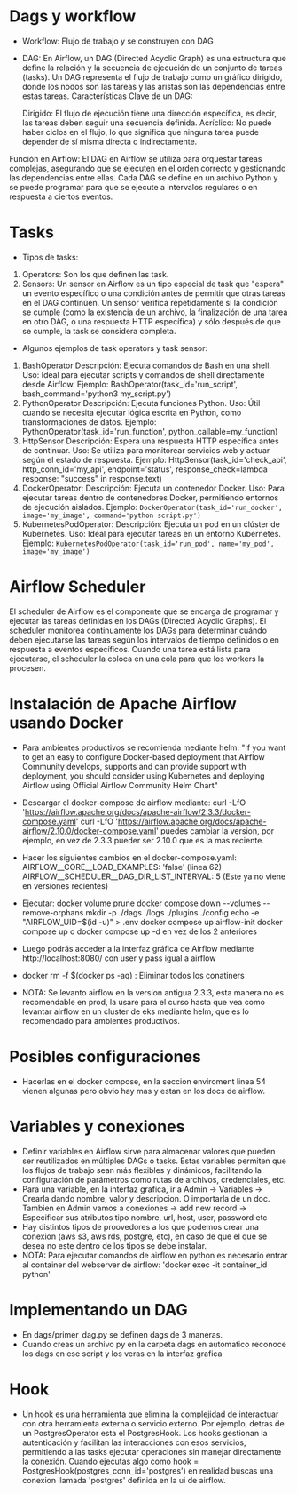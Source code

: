 # Dags y workflow
- Workflow: Flujo de trabajo y se construyen con DAG
- DAG: En Airflow, un DAG (Directed Acyclic Graph) es una estructura que define la relación y la secuencia de ejecución de un conjunto de tareas (tasks). Un DAG representa el flujo de trabajo como un gráfico dirigido, donde los nodos son las tareas y las aristas son las dependencias entre estas tareas.
Características Clave de un DAG:

    Dirigido: El flujo de ejecución tiene una dirección específica, es decir, las tareas deben seguir una secuencia definida.
    Acríclico: No puede haber ciclos en el flujo, lo que significa que ninguna tarea puede depender de sí misma directa o indirectamente.

Función en Airflow:
El DAG en Airflow se utiliza para orquestar tareas complejas, asegurando que se ejecuten en el orden correcto y gestionando las dependencias entre ellas. Cada DAG se define en un archivo Python y se puede programar para que se ejecute a intervalos regulares o en respuesta a ciertos eventos.
# Tasks
- Tipos de tasks: 
1) Operators: Son los que definen las task.
2) Sensors: Un sensor en Airflow es un tipo especial de task que "espera" un evento específico o una condición antes de permitir que otras tareas en el DAG continúen. Un sensor verifica repetidamente si la condición se cumple (como la existencia de un archivo, la finalización de una tarea en otro DAG, o una respuesta HTTP específica) y sólo después de que se cumple, la task se considera completa.
- Algunos ejemplos de task operators y task sensor:
1) BashOperator
    Descripción: Ejecuta comandos de Bash en una shell.
    Uso: Ideal para ejecutar scripts y comandos de shell directamente desde Airflow.
    Ejemplo: BashOperator(task_id='run_script', bash_command='python3 my_script.py')
2) PythonOperator
    Descripción: Ejecuta funciones Python.
    Uso: Útil cuando se necesita ejecutar lógica escrita en Python, como transformaciones de datos.
    Ejemplo: PythonOperator(task_id='run_function', python_callable=my_function)
3) HttpSensor
    Descripción: Espera una respuesta HTTP específica antes de continuar.
    Uso: Se utiliza para monitorear servicios web y actuar según el estado de respuesta.
    Ejemplo: HttpSensor(task_id='check_api', http_conn_id='my_api', endpoint='status', response_check=lambda response: "success" in response.text)
4) DockerOperator:
    Descripción: Ejecuta un contenedor Docker.
    Uso: Para ejecutar tareas dentro de contenedores Docker, permitiendo entornos de ejecución aislados.
    Ejemplo: `DockerOperator(task_id='run_docker', image='my_image', command='python script.py')`
5) KubernetesPodOperator:
    Descripción: Ejecuta un pod en un clúster de Kubernetes.
    Uso: Ideal para ejecutar tareas en un entorno Kubernetes.
    Ejemplo: `KubernetesPodOperator(task_id='run_pod', name='my_pod', image='my_image')`
# Airflow Scheduler
El scheduler de Airflow es el componente que se encarga de programar y ejecutar las tareas definidas en los DAGs (Directed Acyclic Graphs). El scheduler monitorea continuamente los DAGs para determinar cuándo deben ejecutarse las tareas según los intervalos de tiempo definidos o en respuesta a eventos específicos. Cuando una tarea está lista para ejecutarse, el scheduler la coloca en una cola para que los workers la procesen.
# Instalación de Apache Airflow usando Docker
- Para ambientes productivos se recomienda mediante helm: "If you want to get an easy to configure Docker-based deployment that Airflow Community develops, supports and can provide support with deployment, you should consider using Kubernetes and deploying Airflow using Official Airflow Community Helm Chart"
- Descargar el docker-compose de airflow mediante: 
curl -LfO 'https://airflow.apache.org/docs/apache-airflow/2.3.3/docker-compose.yaml'
curl -LfO 'https://airflow.apache.org/docs/apache-airflow/2.10.0/docker-compose.yaml'
puedes cambiar la version, por ejemplo, en vez de 2.3.3 pueder ser 2.10.0 que es la mas reciente.
- Hacer los siguientes cambios en el docker-compose.yaml: 
AIRFLOW__CORE__LOAD_EXAMPLES: 'false' (linea 62)
AIRFLOW__SCHEDULER__DAG_DIR_LIST_INTERVAL: 5 (Este ya no viene en versiones recientes)
- Ejecutar:
docker volume prune
docker compose down --volumes --remove-orphans
mkdir -p ./dags ./logs ./plugins ./config
echo -e "AIRFLOW_UID=$(id -u)" > .env
docker compose up airflow-init
docker compose up o docker compose up -d en vez de los 2 anteriores

- Luego podrás acceder a la interfaz gráfica de Airflow mediante http://localhost:8080/ con user y pass igual a airflow
- docker rm -f $(docker ps -aq) : Eliminar todos los conatiners
- NOTA: Se levanto airflow en la version antigua 2.3.3, esta manera no es recomendable en prod, la usare para el curso hasta que vea como levantar airflow en un cluster de eks mediante helm, que es lo recomendado para ambientes productivos.
# Posibles configuraciones
- Hacerlas en el docker compose, en la seccion enviroment linea 54 vienen algunas pero obvio hay mas y estan en los docs de airflow.
# Variables y conexiones
- Definir variables en Airflow sirve para almacenar valores que pueden ser reutilizados en múltiples DAGs o tasks. Estas variables permiten que los flujos de trabajo sean más flexibles y dinámicos, facilitando la configuración de parámetros como rutas de archivos, credenciales, etc.
- Para una variable, en la interfaz grafica, ir a Admin -> Variables -> Crearla dando nombre, valor y descripcion. O importarla de un doc.
Tambien en Admin vamos a conexiones -> add new record -> Especificar sus atributos tipo nombre, url, host, user, password etc
- Hay distintos tipos de proovedores a los que podemos crear una conexion (aws s3, aws rds, postgre, etc), en caso de que el que se desea no este dentro de los tipos se debe instalar.
- NOTA: Para ejecutar comandos de airflow en python es necesario entrar al container del webserver de airflow: 'docker exec -it container_id python' 
# Implementando un DAG
- En dags/primer_dag.py se definen dags de 3 maneras.
- Cuando creas un archivo py en la carpeta dags en automatico reconoce los dags en ese script y los veras en la interfaz grafica
# Hook
- Un hook es una herramienta que elimina la complejidad de interactuar con otra herramienta externa o servicio externo. Por ejemplo, detras de un PostgresOperator esta el PostgresHook. Los hooks gestionan la autenticación y facilitan las interacciones con esos servicios, permitiendo a las tasks ejecutar operaciones sin manejar directamente la conexión. Cuando ejecutas algo como hook = PostgresHook(postgres_conn_id='postgres') en realidad buscas una conexion llamada 'postgres' definida en la ui de airflow.
